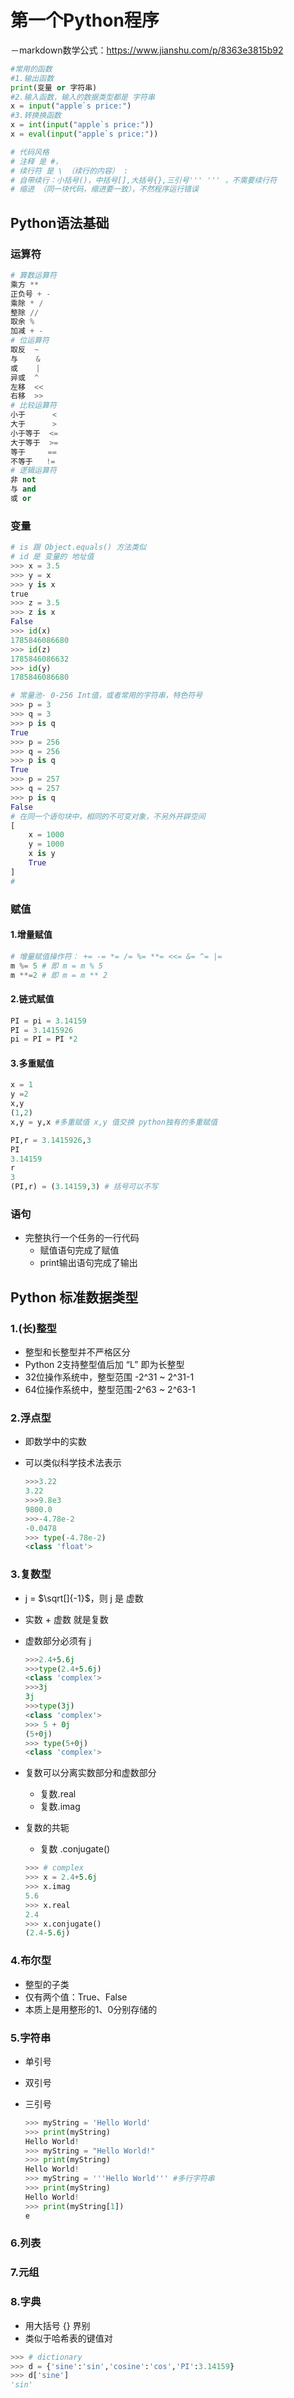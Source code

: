 # 第一个Python程序

－markdown数学公式：https://www.jianshu.com/p/8363e3815b92

```python
#常用的函数
#1.输出函数
print(变量 or 字符串)
#2.输入函数，输入的数据类型都是 字符串
x = input("apple`s price:")
#3.转换换函数
x = int(input("apple`s price:"))
x = eval(input("apple`s price:"))

# 代码风格
# 注释 是 #，
# 续行符 是 \ （续行的内容） : 
# 自带续行：小括号()，中括号[],大括号{},三引号''' ''' ，不需要续行符
# 缩进 （同一块代码，缩进要一致），不然程序运行错误


```

## Python语法基础

### 运算符

```python
# 算数运算符
乘方 **
正负号 + -
乘除 * /
整除 //
取余 %
加减 + -
# 位运算符
取反  ~
与    &
或    |
异或  ^
左移  <<
右移  >>
# 比较运算符
小于		<
大于		>
小于等于  <=
大于等于  >=
等于	   ==
不等于   !=
# 逻辑运算符
非 not
与 and 
或 or
```

### 变量

```python
# is 跟 Object.equals() 方法类似
# id 是 变量的 地址值
>>> x = 3.5
>>> y = x
>>> y is x
true
>>> z = 3.5
>>> z is x
False
>>> id(x)
1785846086680
>>> id(z)
1785846086632
>>> id(y)
1785846086680

# 常量池- 0-256 Int值，或者常用的字符串，特色符号
>>> p = 3
>>> q = 3
>>> p is q
True
>>> p = 256
>>> q = 256
>>> p is q
True
>>> p = 257
>>> q = 257
>>> p is q
False
# 在同一个语句块中，相同的不可变对象，不另外开辟空间
[
    x = 1000
    y = 1000
    x is y
    True
]
#
```

### 赋值

#### 1.增量赋值

```python
# 增量赋值操作符： += -= *= /= %= **= <<= &= ^= |=
m %= 5 # 即 m = m % 5
m **=2 # 即 m = m ** 2
```

#### 2.链式赋值

```py
PI = pi = 3.14159
PI = 3.1415926
pi = PI = PI *2
```

#### 3.多重赋值

```python
x = 1
y =2 
x,y
(1,2) 
x,y = y,x #多重赋值 x,y 值交换 python独有的多重赋值

PI,r = 3.1415926,3
PI
3.14159
r
3
(PI,r) = (3.14159,3) # 括号可以不写
```

### 语句

- 完整执行一个任务的一行代码
  - 赋值语句完成了赋值
  - print输出语句完成了输出

## Python 标准数据类型

### 1.(长)整型

- 整型和长整型并不严格区分
- Python 2支持整型值后加 “L” 即为长整型
- 32位操作系统中，整型范围 -2^31 ~ 2^31-1
- 64位操作系统中，整型范围-2^63 ~ 2^63-1

### 2.浮点型

- 即数学中的实数

- 可以类似科学技术法表示

  ```python
  >>>3.22
  3.22
  >>>9.8e3
  9800.0
  >>>-4.78e-2
  -0.0478
  >>> type(-4.78e-2)
  <class 'float'>
  ```

### 3.复数型

- j = $\sqrt[]{-1}$，则 j 是 虚数

- 实数 + 虚数 就是复数

- 虚数部分必须有 j

  ```python
  >>>2.4+5.6j
  >>>type(2.4+5.6j)
  <class 'complex'>
  >>>3j
  3j
  >>>type(3j)
  <class 'complex'>
  >>> 5 + 0j
  (5+0j)
  >>> type(5+0j)
  <class 'complex'>
  ```

  

- 复数可以分离实数部分和虚数部分

  - 复数.real
  - 复数.imag

- 复数的共轭

  - 复数 .conjugate()

  ```python
  >>> # complex
  >>> x = 2.4+5.6j
  >>> x.imag
  5.6
  >>> x.real
  2.4
  >>> x.conjugate()
  (2.4-5.6j)
  ```

  

### 4.布尔型

- 整型的子类
- 仅有两个值：True、False
- 本质上是用整形的1、0分别存储的

### 5.字符串

- 单引号

- 双引号

- 三引号

  ```python
  >>> myString = 'Hello World'
  >>> print(myString)
  Hello World!
  >>> myString = "Hello World!"
  >>> print(myString)
  Hello World!
  >>> myString = '''Hello World''' #多行字符串
  >>> print(myString)
  Hello World!
  >>> print(myString[1])
  e
  ```

### 6.列表



### 7.元组



### 8.字典

- 用大括号 {} 界别
- 类似于哈希表的键值对

```python
>>> # dictionary
>>> d = {'sine':'sin','cosine':'cos','PI':3.14159}
>>> d['sine']
'sin'
```



